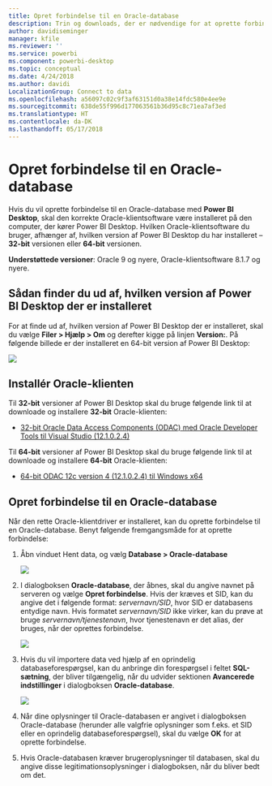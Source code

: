 ```yaml
---
title: Opret forbindelse til en Oracle-database
description: Trin og downloads, der er nødvendige for at oprette forbindelse mellem Oracle og Power BI Desktop
author: davidiseminger
manager: kfile
ms.reviewer: ''
ms.service: powerbi
ms.component: powerbi-desktop
ms.topic: conceptual
ms.date: 4/24/2018
ms.author: davidi
LocalizationGroup: Connect to data
ms.openlocfilehash: a56097c02c9f3af63151d0a38e14fdc580e4ee9e
ms.sourcegitcommit: 638de55f996d177063561b36d95c8c71ea7af3ed
ms.translationtype: HT
ms.contentlocale: da-DK
ms.lasthandoff: 05/17/2018
---
```

# <a name="connect-to-an-oracle-database"></a>Opret forbindelse til en Oracle-database
Hvis du vil oprette forbindelse til en Oracle-database med **Power BI Desktop**, skal den korrekte Oracle-klientsoftware være installeret på den computer, der kører Power BI Desktop. Hvilken Oracle-klientsoftware du bruger, afhænger af, hvilken version af Power BI Desktop du har installeret – **32-bit** versionen eller **64-bit** versionen.

**Understøttede versioner**: Oracle 9 og nyere, Oracle-klientsoftware 8.1.7 og nyere.

## <a name="determining-which-version-of-power-bi-desktop-is-installed"></a>Sådan finder du ud af, hvilken version af Power BI Desktop der er installeret
For at finde ud af, hvilken version af Power BI Desktop der er installeret, skal du vælge **Filer > Hjælp > Om** og derefter kigge på linjen **Version:**. På følgende billede er der installeret en 64-bit version af Power BI Desktop:

![](media/desktop-connect-oracle-database/connect-oracle-database_1.png)

## <a name="installing-the-oracle-client"></a>Installér Oracle-klienten
Til **32-bit** versioner af Power BI Desktop skal du bruge følgende link til at downloade og installere **32-bit** Oracle-klienten:

* [32-bit Oracle Data Access Components (ODAC) med Oracle Developer Tools til Visual Studio (12.1.0.2.4)](http://www.oracle.com/technetwork/topics/dotnet/utilsoft-086879.html)

Til **64-bit** versioner af Power BI Desktop skal du bruge følgende link til at downloade og installere **64-bit** Oracle-klienten:

* [64-bit ODAC 12c version 4 (12.1.0.2.4) til Windows x64](http://www.oracle.com/technetwork/database/windows/downloads/index-090165.html)

## <a name="connect-to-an-oracle-database"></a>Opret forbindelse til en Oracle-database
Når den rette Oracle-klientdriver er installeret, kan du oprette forbindelse til en Oracle-database. Benyt følgende fremgangsmåde for at oprette forbindelse:

1. Åbn vinduet Hent data, og vælg **Database > Oracle-database**
   
   ![](media/desktop-connect-oracle-database/connect-oracle-database_2.png)
2. I dialogboksen **Oracle-database**, der åbnes, skal du angive navnet på serveren og vælge **Opret forbindelse**. Hvis der kræves et SID, kan du angive det i følgende format: *servernavn/SID*, hvor SID er databasens entydige navn. Hvis formatet *servernavn/SID* ikke virker, kan du prøve at bruge *servernavn/tjenestenavn*, hvor tjenestenavn er det alias, der bruges, når der oprettes forbindelse.
   
   ![](media/desktop-connect-oracle-database/connect-oracle-database_3.png)
3. Hvis du vil importere data ved hjælp af en oprindelig databaseforespørgsel, kan du anbringe din forespørgsel i feltet **SQL-sætning**, der bliver tilgængelig, når du udvider sektionen **Avancerede indstillinger** i dialogboksen **Oracle-database**.
   
   ![](media/desktop-connect-oracle-database/connect-oracle-database_4.png)
4. Når dine oplysninger til Oracle-databasen er angivet i dialogboksen Oracle-database (herunder alle valgfrie oplysninger som f.eks. et SID eller en oprindelig databaseforespørgsel), skal du vælge **OK** for at oprette forbindelse.
5. Hvis Oracle-databasen kræver brugeroplysninger til databasen, skal du angive disse legitimationsoplysninger i dialogboksen, når du bliver bedt om det.


